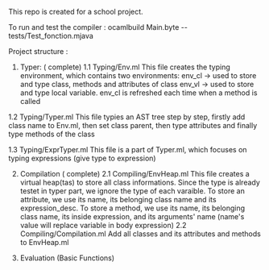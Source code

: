 This repo is created for a school project.

To run and test the compiler :  ocamlbuild Main.byte -- tests/Test_fonction.mjava

Project structure : 
1. Typer: ( complete)
  1.1  Typing/Env.ml 
  This file creates the typing environment, which contains two environments: 
   env_cl ->  used to store and type class, methods and attributes of class
   env_vl -> used to store and type local variable. env_cl is refreshed each time when a method is called
  
  1.2  Typing/Typer.ml
  This file typies an AST tree step by step, firstly add class name to Env.ml, then 
  set class parent, then type attributes and finally type methods of the class
  
  1.3 Typing/ExprTyper.ml
  This file is a part of Typer.ml, which focuses on typing expressions (give type to expression)

2. Compilation ( complete)
  2.1 Compiling/EnvHeap.ml
  This file creates a virtual heap(tas) to store all class informations. Since the type is already testet in typer part,
  we ignore the type of each varaible. 
  To store an attribute, we use its name, its belonging class name and its expression_desc.
  To store a method, we use its name, its belonging class name, its inside expression, 
  and its arguments' name (name's value will replace variable in body expression) 
  2.2 Compiling/Compilation.ml
  Add all classes and its attributes and methods to EnvHeap.ml
  
3. Evaluation (Basic Functions)
  


